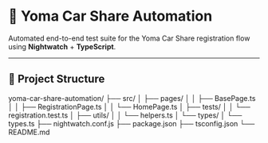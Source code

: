 # 🚗 Yoma Car Share Automation

Automated end-to-end test suite for the Yoma Car Share registration flow 
using **Nightwatch** + **TypeScript**.

---

## 📁 Project Structure

yoma-car-share-automation/ 
├── src/ 
│ ├── pages/ 
│ │ ├── BasePage.ts 
│ │ ├── RegistrationPage.ts 
│ │ └── HomePage.ts 
│ ├── tests/ 
│ │ └── registration.test.ts 
│ ├── utils/ 
│ │ └── helpers.ts 
│ └── types/ 
│   └── types.ts 
├── nightwatch.conf.js 
├── package.json 
├── tsconfig.json 
└── README.md